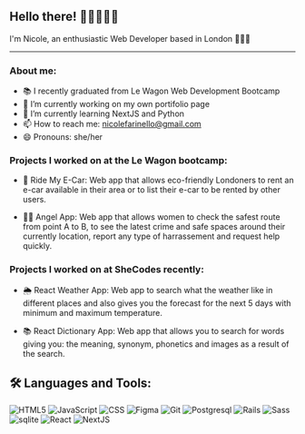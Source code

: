 ## Hello there! 👋🏻🙋🏻‍♀️
I'm Nicole, an enthusiastic Web Developer based in London 👩🏻‍💻
______________________________________________________________________________  
### About me: 

- 📚 I recently graduated from Le Wagon Web Development Bootcamp
- 🔭 I’m currently working on my own portifolio page
- 🌱 I’m currently learning NextJS and Python
- 📫 How to reach me: nicolefarinello@gmail.com
- 😄 Pronouns: she/her

### Projects I worked on at the Le Wagon bootcamp:

- 🚗 Ride My E-Car: Web app that allows eco-friendly Londoners to rent an e-car available in their area or to list their e-car to be rented by other users.

- 👼🏻 Angel App: Web app that allows women to check the safest route from point A to B, to see the latest crime and safe spaces around their currently location, report any type of harrassement and request help quickly.

### Projects I worked on at SheCodes recently: 

- 🌦 React Weather App: Web app to search what the weather like in different places and also gives you the forecast for the next 5 days with minimum and maximum temperature.

- 📚 React Dictionary App: Web app that allows you to search for words giving you: the meaning, synonym, phonetics and images as a result of the search. 

## 🛠️ Languages and Tools:
![HTML5](https://img.shields.io/badge/html5-%23E34F26.svg?style=for-the-badge&logo=html5&logoColor=white)
![JavaScript](https://img.shields.io/badge/javascript-%23323330.svg?style=for-the-badge&logo=javascript&logoColor=%23F7DF1E)
![CSS](https://img.shields.io/badge/CSS-239120?&style=for-the-badge&logo=css3&logoColor=white)
![Figma](https://img.shields.io/badge/Figma-F24E1E?style=for-the-badge&logo=figma&logoColor=white)
![Git](https://img.shields.io/badge/GIT-E44C30?style=for-the-badge&logo=git&logoColor=white)
![Postgresql](https://img.shields.io/badge/PostgreSQL-316192?style=for-the-badge&logo=postgresql&logoColor=white)
![Rails](https://img.shields.io/badge/Ruby_on_Rails-CC0000?style=for-the-badge&logo=ruby-on-rails&logoColor=white)
![Sass](https://img.shields.io/badge/Sass-CC6699?style=for-the-badge&logo=sass&logoColor=white)
![sqlite](https://img.shields.io/badge/SQLite-07405E?style=for-the-badge&logo=sqlite&logoColor=white)
![React](https://img.shields.io/badge/React-20232A?style=for-the-badge&logo=react&logoColor=61DAFB)
![NextJS](https://img.shields.io/badge/next.js-000000?style=for-the-badge&logo=nextdotjs&logoColor=white)
<!--
**nfarinello/nfarinello** is a ✨ _special_ ✨ repository because its `README.md` (this file) appears on your GitHub profile.
